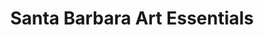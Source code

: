 ---
title: Santa Barbara Art Essentials
address: 32 East Victoria St
city: Santa Barbara
state: California
country: United States
phone: 805-965-5456
website: sbartessentials.com
weburl: http://www.sbartessentials.com
ecommerce: true
type: stores
---